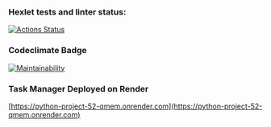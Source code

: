 ### Hexlet tests and linter status:
[![Actions Status](https://github.com/Dmitriy-Parfimovich/python-project-52/workflows/hexlet-check/badge.svg)](https://github.com/Dmitriy-Parfimovich/python-project-52/actions)

### Codeclimate Badge
[![Maintainability](https://api.codeclimate.com/v1/badges/1be226fe25ee292148e5/maintainability)](https://codeclimate.com/github/Dmitriy-Parfimovich/python-project-52/maintainability)


### Task Manager Deployed on Render
[https://python-project-52-qmem.onrender.com](https://python-project-52-qmem.onrender.com)